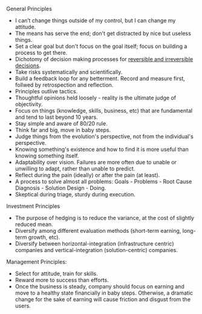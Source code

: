 General Principles
- I can’t change things outside of my control, but I can change my attitude.
- The means has serve the end; don't get distracted by nice but useless things.
- Set a clear goal but don't focus on the goal itself; focus on building a process to get there.
- Dichotomy of decision making processes for [reversible and irreversible decisions](https://fs.blog/2018/04/reversible-irreversible-decisions/).
- Take risks systematically and scientifically.
- Build a feedback loop for any betterment. Record and measure first, follwed by retrospection and reflection.
- Principles outlive tactics.
- Thoughtful opinions held loosely - reality is the ultimate judge of objectivity.
- Focus on things (knowledge, skills, business, etc) that are fundamental and tend to last beyond 10 years.
- Stay simple and aware of 80/20 rule.
- Think far and big, move in baby steps.
- Judge things from the evolution's perspective, not from the individual's perspective.
- Knowing something's existence and how to find it is more useful than knowing something itself.
- Adaptability over vision. Failures are more often due to unable or unwilling to adapt, rather than unable to predict.
- Reflect during the pain (ideally) or after the pain (at least).
- A process to solve almost all problems: Goals - Problems - Root Cause Diagnosis - Solution Design - Doing.
- Skeptical during triage, sturdy during execution.

Investment Principles
- The purpose of hedging is to reduce the variance, at the cost of slightly reduced mean.
- Diversify among different evaluation methods (short-term earning, long-term growth, etc).
- Diversify between horizontal-integration (infrastructure centric) companies and vertical-integration (solution-centric) companies.

Management Principles:
- Select for attitude, train for skills.
- Reward more to success than efforts.
- Once the business is steady, company should focus on earning and move to a healthy state financially in baby steps. Otherwise, a dramatic change for the sake of earning will cause friction and disgust from the users.